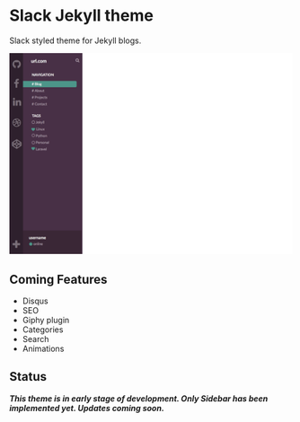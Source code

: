 # Slack Jekyll theme

Slack styled theme for Jekyll blogs.

 ![Slack-Jekyll](https://github.com/vfalanis/slack-jekyll-theme/blob/master/Progress.png)

## Coming Features

* Disqus 
* SEO 
* Giphy plugin
* Categories
* Search
* Animations

## Status 

***This theme is in early stage of development. Only Sidebar has been implemented yet. Updates coming soon.***
